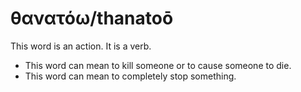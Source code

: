 # θανατόω/thanatoō

This word is an action. It is a verb.

* This word can mean to kill someone or to cause someone to die.
* This word can mean to completely stop something.
